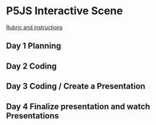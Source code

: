 # P5JS Interactive Scene

[Rubric and instructions](https://docs.google.com/document/d/1x2r-2b1miJdCSMiBRawdJvanioRUo1c7ARUVJUQDslY/edit)

## Day 1 Planning

## Day 2 Coding

## Day 3 Coding / Create a Presentation

## Day 4 Finalize presentation and watch Presentations